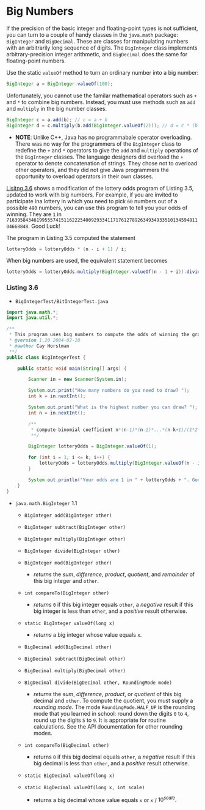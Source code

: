 # Big Numbers

If the precision of the basic integer and floating-point types is not sufficient, you can turn to a couple of handy classes in the `java.math` package: `BigInteger` and `BigDecimal`. These are classes for manipulating numbers with an arbitrarily long sequence of digits. The `BigInteger` class implements arbitrary-precision integer arithmetic, and `BigDecimal` does the same for floating-point numbers.

Use the static `valueOf` method to turn an ordinary number into a big number:

```Java
BigInteger a = BigInteger.valueOf(100);
```

Unfortunately, you cannot use the familar mathematical operators such as `+` and `*` to combine big numbers. Instead, you must use methods such as `add` and `multiply` in the big number classes.

```Java
BigInteger c = a.add(b); // c = a + b
BigInteger d = c.multiply(b.add(BigInteger.valueOf(2))); // d = c * (b + 2)
```

- **NOTE**: Unlike C++, Java has no programmabale operator overloading. There was no way for the programmers of the `BigInteger` class to redefine the `+` and `*` operators to give the `add` and `multiply` operations of the `BigInteger` classes. The language designers did overload the `+` operator to denote concatenation of strings. They chose not to overload other operators, and they did not give Java programmers the opportunity to overload operators in their own classes.

[Lisitng 3.6](#listing-36) shows a modification of the lottery odds program of Listing 3.5, updated to work with big numbers. For example, if you are invited to participate ina lottery in which you need to pick `60` numbers out of a possible `490` numbers, you can use this program to tell you your odds of winning. They are `1` in `716395843461995557415116222540092933411717612789263493493351013459481104668848`. Good Luck!

The program in Listing 3.5 computed the statement

```Java
lotteryOdds = lotteryOdds * (n - i + 1) / i;
```

When big numbers are used, the equivalent statement becomes

```Java
lotteryOdds = lotteryOdds.multiply(BigInteger.valueOf(n - 1 + i)).divide(BigInteger.valueOf(i));
```

### Listing 3.6

- `BigIntegerTest/BitIntegerTest.java`

```Java
import java.math.*;
import java.util.*;

/**
 * This program uses big numbers to compute the odds of winning the grand prize in a lottery.
 * @version 1.20 2004-02-10
 * @author Cay Horstman
 **/
public class BigIntegerTest {

    public static void main(String[] args) {

        Scanner in = new Scanner(System.in);

        System.out.print("How many numbers do you need to draw? ");
        int k = in.nextInt();

        System.out.print("What is the highest number you can draw? ");
        int n = in.nextInt();

        /**
         * compute binomial coefficient n*(n-1)*(n-2)*...*(n-k+1)/(1*2*3*...*k)
         **/

        BigInteger lotteryOdds = BigInteger.valueOf(1);

        for (int i = 1; i <= k; i++) {
            lotteryOdds = lotteryOdds.multiply(BigInteger.valueOf(n - i + 1)).divide(BigInteger.valueOf(i));
        }

        System.out.println("Your odds are 1 in " + lotteryOdds + ". Good luck!");
    }
}
```

- `java.math.BigInteger` 1.1

    - `BigInteger add(BigInteger other)`

    - `BigInteger subtract(BigInteger other)`

    - `BigInteger multiply(BigInteger other)`

    - `BigInteger divide(BigInteger other)`

    - `BigInteger mod(BigInteger other)`

        - _returns_ the _sum_, _difference_, _product_, _quotient_, and _remainder_ of this big integer and `other`.

    - `int compareTo(BigInteger other)`

        - _returns_ `0` if this big integer equals `other`, a _negative_ result if this big integer is less than `other`, and a _positive_ result otherwise.

    - `static BigInteger valueOf(long x)`

        - _returns_ a big integer whose value equals `x`.

    - `BigDecimal add(BigDecimal other)`

    - `BigDecimal subtract(BigDecimal other)`

    - `BigDecimal multiply(BigDecimal other)`

    - `BigDecimal divide(BigDecimal other, RoundingMode mode)`
        - _returns_ the _sum_, _difference_, _product_, or _quotient_ of this big decimal and `other`. To compute the quotient, you must supply a _rounding mode_. The mode `RoundingMode.HALF_UP` is the rounding mode that you learned in school: round down the digits `0` to `4`, round up the digits `5` to `9`. It is appropriate for routine calculations. See the API documentation for other rounding modes.

    - `int compareTo(BigDecimal other)`

        - returns `0` if this big decimal equals `other`, a _negative_ result if this big decimal is less than `other`, and a _positive_ result otherwise.

    - `static BigDecimal valueOf(long x)`

    - `static BigDecimal valueOf(long x, int scale)`

        - returns a big decimal whose value equals `x` or `x` / $10^{scale}$.
